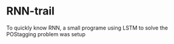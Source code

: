 # RNN-trail
To quickly know RNN, a small programe using LSTM to solve the POStagging problem was setup
